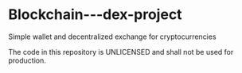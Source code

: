 # Blockchain---dex-project
Simple wallet and decentralized exchange for cryptocurrencies

The code in this repository is UNLICENSED and shall not be used for production.
